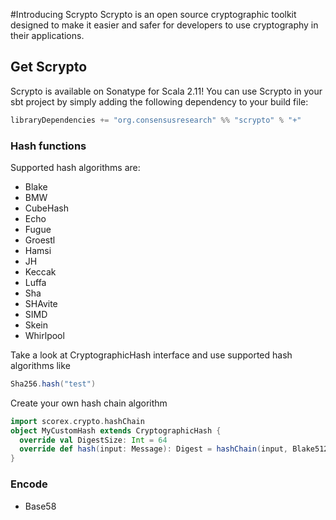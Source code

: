 #Introducing Scrypto
Scrypto is an open source cryptographic toolkit designed to make it easier and safer for developers to use cryptography in their applications.

## Get Scrypto

Scrypto is available on Sonatype for Scala 2.11!
You can use Scrypto in your sbt project by simply adding the following dependency to your build file:

```scala
libraryDependencies += "org.consensusresearch" %% "scrypto" % "+"
```

### Hash functions
Supported hash algorithms are:
- Blake
- BMW
- CubeHash
- Echo
- Fugue
- Groestl
- Hamsi
- JH
- Keccak
- Luffa
- Sha
- SHAvite
- SIMD
- Skein
- Whirlpool
       
Take a look at CryptographicHash interface and use supported hash algorithms like

```scala
Sha256.hash("test")
```

Create your own hash chain algorithm

```scala
import scorex.crypto.hashChain
object MyCustomHash extends CryptographicHash {
  override val DigestSize: Int = 64
  override def hash(input: Message): Digest = hashChain(input, Blake512, BMW512, Groestl512, Skein512, Sha512)
}
```

### Encode
- Base58


